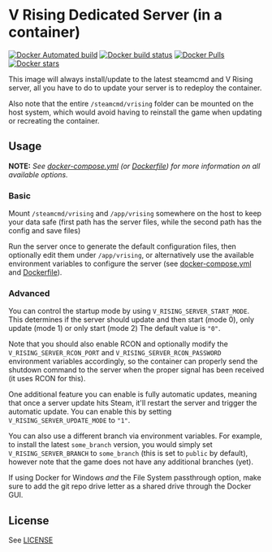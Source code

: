 # V Rising Dedicated Server (in a container)

[![Docker Automated build](https://img.shields.io/docker/automated/didstopia/vrising-server.svg)](https://hub.docker.com/r/didstopia/vrising-server/)
[![Docker build status](https://img.shields.io/docker/build/didstopia/vrising-server.svg)](https://hub.docker.com/r/didstopia/vrising-server/)
[![Docker Pulls](https://img.shields.io/docker/pulls/didstopia/vrising-server.svg)](https://hub.docker.com/r/didstopia/vrising-server/)
[![Docker stars](https://img.shields.io/docker/stars/didstopia/vrising-server.svg)](https://hub.docker.com/r/didstopia/vrising-server)

This image will always install/update to the latest steamcmd and V Rising server, all you have to do to update your server is to redeploy the container.

Also note that the entire `/steamcmd/vrising` folder can be mounted on the host system, which would avoid having to reinstall the game when updating or recreating the container.

## Usage

**NOTE:** _See [docker-compose.yml](docker-compose.yml) (or [Dockerfile](Dockerfile)) for more information on all available options._

### Basic

Mount ```/steamcmd/vrising``` and ```/app/vrising``` somewhere on the host to keep your data safe (first path has the server files, while the second path has the config and save files)

Run the server once to generate the default configuration files, then optionally edit them under ```/app/vrising```, or alternatively use the available environment variables to configure the server (see [docker-compose.yml](docker-compose.yml) and [Dockerfile](Dockerfile)).

### Advanced

You can control the startup mode by using ```V_RISING_SERVER_START_MODE```. This determines if the server should update and then start (mode 0), only update (mode 1) or only start (mode 2) The default value is ```"0"```.

Note that you should also enable RCON and optionally modify the ```V_RISING_SERVER_RCON_PORT``` and ```V_RISING_SERVER_RCON_PASSWORD``` environment variables accordingly, so the container can properly send the shutdown command to the server when the proper signal has been received (it uses RCON for this).

One additional feature you can enable is fully automatic updates, meaning that once a server update hits Steam, it'll restart the server and trigger the automatic update. You can enable this by setting ```V_RISING_SERVER_UPDATE_MODE``` to ```"1"```.

You can also use a different branch via environment variables. For example, to install the latest `some_branch` version, you would simply set ```V_RISING_SERVER_BRANCH``` to ```some_branch``` (this is set to ```public``` by default), however note that the game does not have any additional branches (yet).

If using Docker for Windows *and* the File System passthrough option, make sure to add the git repo drive letter as a shared drive through the Docker GUI.

## License

See [LICENSE](LICENSE)
